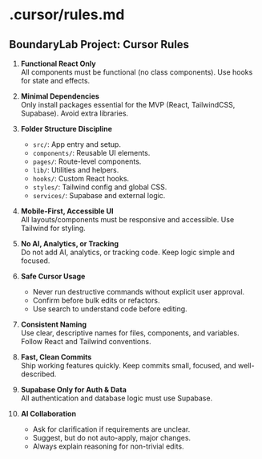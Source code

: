 # .cursor/rules.md

## BoundaryLab Project: Cursor Rules

1. **Functional React Only**  
   All components must be functional (no class components). Use hooks for state and effects.

2. **Minimal Dependencies**  
   Only install packages essential for the MVP (React, TailwindCSS, Supabase). Avoid extra libraries.

3. **Folder Structure Discipline**  
   - `src/`: App entry and setup.
   - `components/`: Reusable UI elements.
   - `pages/`: Route-level components.
   - `lib/`: Utilities and helpers.
   - `hooks/`: Custom React hooks.
   - `styles/`: Tailwind config and global CSS.
   - `services/`: Supabase and external logic.

4. **Mobile-First, Accessible UI**  
   All layouts/components must be responsive and accessible. Use Tailwind for styling.

5. **No AI, Analytics, or Tracking**  
   Do not add AI, analytics, or tracking code. Keep logic simple and focused.

6. **Safe Cursor Usage**  
   - Never run destructive commands without explicit user approval.
   - Confirm before bulk edits or refactors.
   - Use search to understand code before editing.

7. **Consistent Naming**  
   Use clear, descriptive names for files, components, and variables. Follow React and Tailwind conventions.

8. **Fast, Clean Commits**  
   Ship working features quickly. Keep commits small, focused, and well-described.

9. **Supabase Only for Auth & Data**  
   All authentication and database logic must use Supabase.

10. **AI Collaboration**  
    - Ask for clarification if requirements are unclear.
    - Suggest, but do not auto-apply, major changes.
    - Always explain reasoning for non-trivial edits.
